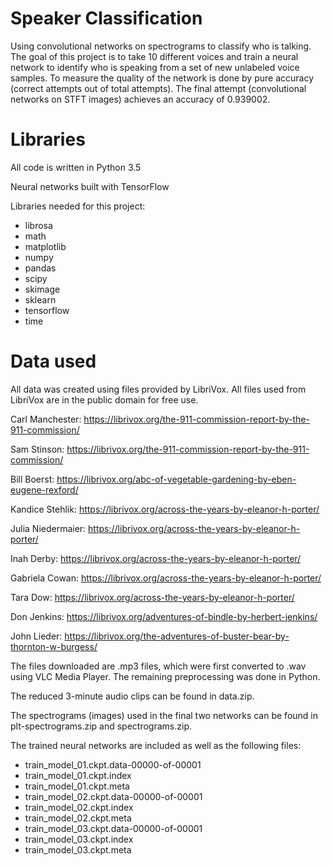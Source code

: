 # Speaker Classification
Using convolutional networks on spectrograms to classify who is talking.
The goal of this project is to take 10 different voices and train a neural network to identify who is speaking from a set of new unlabeled voice samples. To measure the quality of the network is done by pure accuracy (correct attempts out of total attempts). The final attempt (convolutional networks on STFT images) achieves an accuracy of 0.939002.

# Libraries
All code is written in Python 3.5

Neural networks built with TensorFlow

Libraries needed for this project:

- librosa
- math
- matplotlib
- numpy
- pandas
- scipy
- skimage
- sklearn
- tensorflow
- time

# Data used
All data was created using files provided by LibriVox. All files used from LibriVox are in the public domain for free use.

Carl Manchester: https://librivox.org/the-911-commission-report-by-the-911-commission/

Sam Stinson: https://librivox.org/the-911-commission-report-by-the-911-commission/

Bill Boerst: https://librivox.org/abc-of-vegetable-gardening-by-eben-eugene-rexford/

Kandice Stehlik: https://librivox.org/across-the-years-by-eleanor-h-porter/

Julia Niedermaier: https://librivox.org/across-the-years-by-eleanor-h-porter/

Inah Derby: https://librivox.org/across-the-years-by-eleanor-h-porter/

Gabriela Cowan: https://librivox.org/across-the-years-by-eleanor-h-porter/

Tara Dow: https://librivox.org/across-the-years-by-eleanor-h-porter/

Don Jenkins: https://librivox.org/adventures-of-bindle-by-herbert-jenkins/

John Lieder: https://librivox.org/the-adventures-of-buster-bear-by-thornton-w-burgess/

The files downloaded are .mp3 files, which were first converted to .wav using VLC Media Player. The remaining preprocessing was done in Python.

The reduced 3-minute audio clips can be found in data.zip.

The spectrograms (images) used in the final two networks can be found in plt-spectrograms.zip and spectrograms.zip.

The trained neural networks are included as well as the following files:

- train_model_01.ckpt.data-00000-of-00001
- train_model_01.ckpt.index
- train_model_01.ckpt.meta
- train_model_02.ckpt.data-00000-of-00001
- train_model_02.ckpt.index
- train_model_02.ckpt.meta
- train_model_03.ckpt.data-00000-of-00001
- train_model_03.ckpt.index
- train_model_03.ckpt.meta
